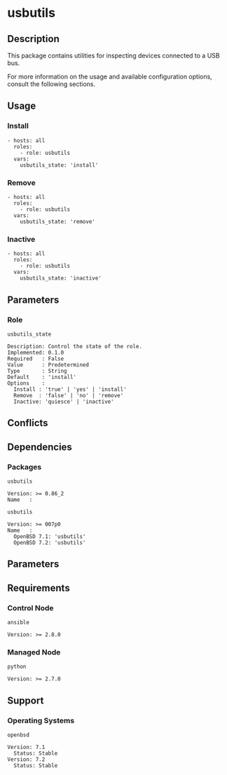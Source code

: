 # usbutils

## Description

This package contains utilities for inspecting devices connected to a USB bus.

For more information on the usage and available configuration options,
consult the following sections.

## Usage

### Install

```
- hosts: all
  roles:
    - role: usbutils
  vars:
    usbutils_state: 'install'
```

### Remove

```
- hosts: all
  roles:
    - role: usbutils
  vars:
    usbutils_state: 'remove'
```

### Inactive

```
- hosts: all
  roles:
    - role: usbutils
  vars:
    usbutils_state: 'inactive'
```

## Parameters

### Role

`usbutils_state`

    Description: Control the state of the role.
    Implemented: 0.1.0
    Required   : False
    Value      : Predetermined
    Type       : String
    Default    : 'install'
    Options    :
      Install : 'true' | 'yes' | 'install'
      Remove  : 'false' | 'no' | 'remove'
      Inactive: 'quiesce' | 'inactive'

## Conflicts

## Dependencies

### Packages

`usbutils`

    Version: >= 0.86_2
    Name   :

`usbutils`

    Version: >= 007p0
    Name   :
      OpenBSD 7.1: 'usbutils'
      OpenBSD 7.2: 'usbutils'

## Parameters

## Requirements

### Control Node

`ansible`

    Version: >= 2.8.0

### Managed Node

`python`

    Version: >= 2.7.0

## Support

### Operating Systems

`openbsd`

    Version: 7.1
      Status: Stable
    Version: 7.2
      Status: Stable

